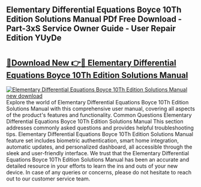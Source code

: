 ## Elementary Differential Equations Boyce 10Th Edition Solutions Manual PDf Free Download - Part-3xS Service Owner Guide - User Repair Edition YUyDe

# <h2><a href="http://bc41251.oget.top/?id=Elementary+Differential+Equations+Boyce+10Th+Edition+Solutions+Manual">🔗Download New 👉🔴 Elementary Differential Equations Boyce 10Th Edition Solutions Manual</a></h2>

[![Elementary Differential Equations Boyce 10Th Edition Solutions Manual new download](https://i.imgur.com/5g1atiW.png)](http://bc41251.oget.top/?id=Elementary+Differential+Equations+Boyce+10Th+Edition+Solutions+Manual)
Explore the world of Elementary Differential Equations Boyce 10Th Edition Solutions Manual with this comprehensive user manual, covering all aspects of the product's features and functionality. Common Questions Elementary Differential Equations Boyce 10Th Edition Solutions Manual This section addresses commonly asked questions and provides helpful troubleshooting tips. Elementary Differential Equations Boyce 10Th Edition Solutions Manual feature set includes biometric authentication, smart home integration, automatic updates, and personalized dashboard, all accessible through the sleek and user-friendly interface. We trust that the Elementary Differential Equations Boyce 10Th Edition Solutions Manual has been an accurate and detailed resource in your efforts to learn the ins and outs of your new device. In case of any queries or concerns, please do not hesitate to reach out to our customer service team.
